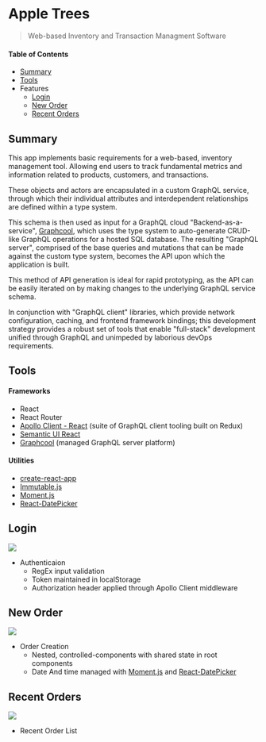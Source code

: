 # Apple Trees
> Web-based Inventory and Transaction Managment Software

#### Table of Contents
+ [Summary](#summary)
+ [Tools](#tools)
+ Features
  + [Login](#login)
  + [New Order](#new-order)
  + [Recent Orders](#recent-orders)


## Summary
This app implements basic requirements for a web-based, inventory management tool. Allowing end users to track fundamental metrics and information related to products, customers, and transactions.

These objects and actors are encapsulated in a custom GraphQL service, through which their individual attributes and interdependent relationships are defined within a type system. 

This schema is then used as input for a GraphQL cloud "Backend-as-a-service", [Graphcool](https://www.graph.cool/), which uses the type system to auto-generate CRUD-like GraphQL operations for a hosted SQL database. The resulting "GraphQL server", comprised of the base queries and mutations that can be made against the custom type system, becomes the API upon which the application is built.

This method of API generation is ideal for rapid prototyping, as the API can be easily  iterated on by making changes to the underlying GraphQL service schema.

In conjunction with "GraphQL client" libraries, which provide network configuration, caching, and frontend framework bindings; this development strategy provides a robust set of tools that enable "full-stack" development unified through GraphQL and unimpeded by laborious devOps requirements. 

## Tools

#### Frameworks
+ React
+ React Router
+ [Apollo Client - React](https://www.apollographql.com/docs/react/) (suite of GraphQL client tooling built on Redux)
+ [Semantic UI React](https://react.semantic-ui.com/introduction) 
+ [Graphcool](https://www.graph.cool/docs/) (managed GraphQL server platform)

#### Utilities
+ [create-react-app](https://github.com/facebookincubator/create-react-app)
+ [Immutable.js](https://facebook.github.io/immutable-js/)
+ [Moment.js](https://momentjs.com/)
+ [React-DatePicker](https://hacker0x01.github.io/react-datepicker/)

## Login
![](https://i.imgur.com/jWEgBLI.gif)
+ Authenticaion
  + RegEx input validation
  + Token maintained in localStorage
  + Authorization header applied through Apollo Client middleware


## New Order <a id="new-order"></a>
![](https://i.imgur.com/3wHtU8H.gif)
+ Order Creation
  + Nested, controlled-components with shared state in root components
  + Date And time managed with [Moment.js](https://momentjs.com/) and [React-DatePicker](https://hacker0x01.github.io/react-datepicker/)

## Recent Orders <a id="recent-orders"></a>
![](https://i.imgur.com/TTMnarP.gif)
+ Recent Order List